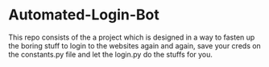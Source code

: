# Automated-Login-Bot
 This repo consists of the a project which is designed in a way to fasten up the boring stuff to login to the websites again and again, save your creds on the constants.py file and let the login.py do the stuffs for you.
